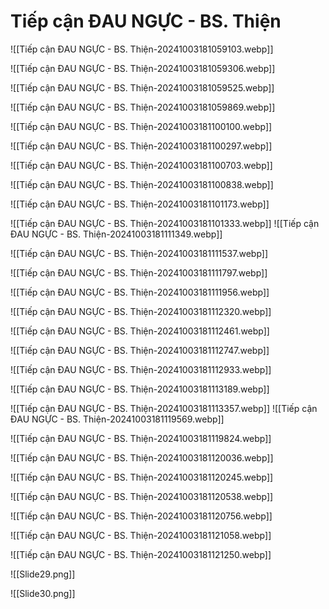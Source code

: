 # Tiếp cận ĐAU NGỰC - BS. Thiện
![[Tiếp cận ĐAU NGỰC - BS. Thiện-20241003181059103.webp]]

![[Tiếp cận ĐAU NGỰC - BS. Thiện-20241003181059306.webp]]

![[Tiếp cận ĐAU NGỰC - BS. Thiện-20241003181059525.webp]]

![[Tiếp cận ĐAU NGỰC - BS. Thiện-20241003181059869.webp]]

![[Tiếp cận ĐAU NGỰC - BS. Thiện-20241003181100100.webp]]

![[Tiếp cận ĐAU NGỰC - BS. Thiện-20241003181100297.webp]]

![[Tiếp cận ĐAU NGỰC - BS. Thiện-20241003181100703.webp]]

![[Tiếp cận ĐAU NGỰC - BS. Thiện-20241003181100838.webp]]

![[Tiếp cận ĐAU NGỰC - BS. Thiện-20241003181101173.webp]]

![[Tiếp cận ĐAU NGỰC - BS. Thiện-20241003181101333.webp]]
![[Tiếp cận ĐAU NGỰC - BS. Thiện-20241003181111349.webp]]

![[Tiếp cận ĐAU NGỰC - BS. Thiện-20241003181111537.webp]]

![[Tiếp cận ĐAU NGỰC - BS. Thiện-20241003181111797.webp]]

![[Tiếp cận ĐAU NGỰC - BS. Thiện-20241003181111956.webp]]

![[Tiếp cận ĐAU NGỰC - BS. Thiện-20241003181112320.webp]]

![[Tiếp cận ĐAU NGỰC - BS. Thiện-20241003181112461.webp]]

![[Tiếp cận ĐAU NGỰC - BS. Thiện-20241003181112747.webp]]

![[Tiếp cận ĐAU NGỰC - BS. Thiện-20241003181112933.webp]]

![[Tiếp cận ĐAU NGỰC - BS. Thiện-20241003181113189.webp]]

![[Tiếp cận ĐAU NGỰC - BS. Thiện-20241003181113357.webp]]
![[Tiếp cận ĐAU NGỰC - BS. Thiện-20241003181119569.webp]]

![[Tiếp cận ĐAU NGỰC - BS. Thiện-20241003181119824.webp]]

![[Tiếp cận ĐAU NGỰC - BS. Thiện-20241003181120036.webp]]

![[Tiếp cận ĐAU NGỰC - BS. Thiện-20241003181120245.webp]]

![[Tiếp cận ĐAU NGỰC - BS. Thiện-20241003181120538.webp]]

![[Tiếp cận ĐAU NGỰC - BS. Thiện-20241003181120756.webp]]

![[Tiếp cận ĐAU NGỰC - BS. Thiện-20241003181121058.webp]]

![[Tiếp cận ĐAU NGỰC - BS. Thiện-20241003181121250.webp]]

![[Slide29.png]]

![[Slide30.png]]








